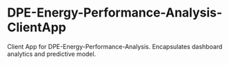 # DPE-Energy-Performance-Analysis-ClientApp

Client App for DPE-Energy-Performance-Analysis. Encapsulates dashboard analytics and predictive model.
